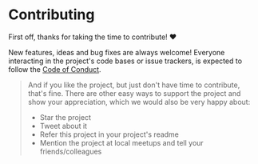 # Contributing

First off, thanks for taking the time to contribute! ❤️

New features, ideas and bug fixes are always welcome! Everyone interacting in the project's code bases or issue trackers, is expected to follow the [Code of Conduct](CODE_OF_CONDUCT.md).

> And if you like the project, but just don't have time to contribute, that's fine. There are other easy ways to support the project and show your appreciation, which we would also be very happy about:
> - Star the project
> - Tweet about it
> - Refer this project in your project's readme
> - Mention the project at local meetups and tell your friends/colleagues
